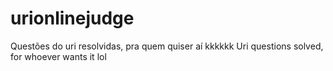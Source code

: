 # urionlinejudge
Questões do uri resolvidas, pra quem quiser aí kkkkkk
Uri questions solved, for whoever wants it lol
